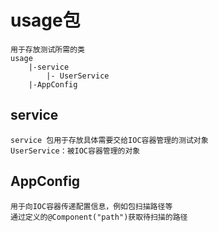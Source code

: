 # usage包
    用于存放测试所需的类
    usage
        |-service
            |- UserService
        |-AppConfig
## service
    service 包用于存放具体需要交给IOC容器管理的测试对象
    UserService：被IOC容器管理的对象
## AppConfig
    用于向IOC容器传递配置信息，例如包扫描路径等
    通过定义的@Component("path")获取待扫描的路径